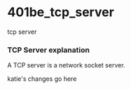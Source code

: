 # 401be_tcp_server
tcp server

### TCP Server explanation
A TCP server is a network socket server.

katie's changes go here
